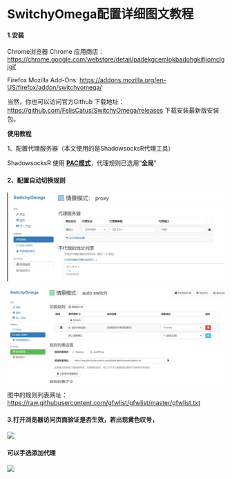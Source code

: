 # SwitchyOmega配置详细图文教程



#### 1.**安装**

Chrome浏览器
Chrome 应用商店：https://chrome.google.com/webstore/detail/padekgcemlokbadohgkifijomclgjgif

Firefox
Mozilla Add-Ons: https://addons.mozilla.org/en-US/firefox/addon/switchyomega/

当然，你也可以访问官方Github 下载地址：https://github.com/FelisCatus/SwitchyOmega/releases 下载安装最新版安装包。

**使用教程**

1、配置代理服务器（本文使用的是ShadowsocksR代理工具）

ShadowsocksR 使用 **[PAC模式](http://www.phpvar.com/archives/tag/pac模式)**，代理规则已选用“**全局**”



#### 2、配置自动切换规则



![](image\QQ图片20200325221728.png)



![](image\QQ图片20200325221848.png)

图中的规则列表网址：
https://raw.githubusercontent.com/gfwlist/gfwlist/master/gfwlist.txt

 

#### 3.打开浏览器访问页面验证是否生效，若出现黄色叹号，

![](F:\MarkDown\kali学习\SwitchyOmega配置详细图文教程，一看就懂\image\QQ图片20200325222604.png)



#### 可以手选添加代理

![](F:\MarkDown\kali学习\SwitchyOmega配置详细图文教程，一看就懂\image\QQ图片20200325222634.png)





